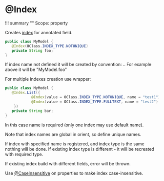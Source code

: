 # @Index

!!! summary ""
    Scope: property

Creates [index](http://orientdb.com/docs/last/Indexes.html) for annotated field.

```java
public class MyModel {
   @Index(OClass.INDEX_TYPE.NOTUNIQUE)
   private String foo;
}
```

If index name not defined it will be created by convention: <class name>.<field name>.
For example above it will be "MyModel.foo"

For multiple indexes creation use wrapper:
```java
public class MyModel {
   @Index.List({
            @Index(value = OClass.INDEX_TYPE.NOTUNIQUE, name = "test1"),
            @Index(value = OClass.INDEX_TYPE.FULLTEXT, name = "test2")
    })
   private String bar;
}
```

In this case name is required (only one index may use default name).

Note that index names are global in orient, so define unique names.

If index with specified name is registered, and index type is the same nothing will be done.
If existing index type is different - it will be recreated with required type.

If existing index build with different fields, error will be thrown.

Use [@CaseInsensitive](caseinsensitive.md) on properties to make index case-insensitive.
